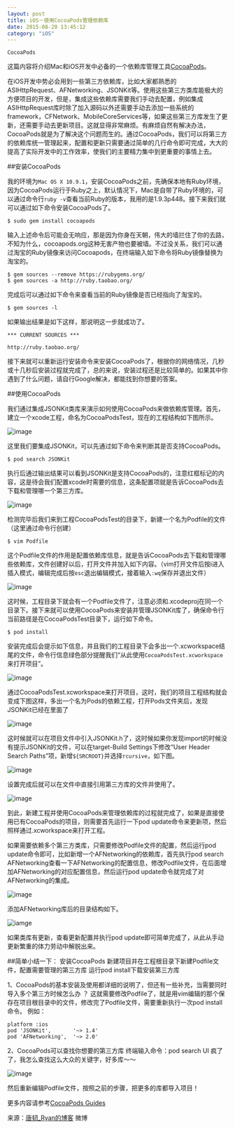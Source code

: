 ```yaml
---
layout: post
title: iOS－使用CocoaPods管理依赖库
date: 2015-08-20 13:45:12
category: "iOS"
---
```

`CocoaPods`

这篇内容将介绍Mac和iOS开发中必备的一个依赖库管理工具[CocoaPods](https://github.com/CocoaPods/CocoaPods)。
 
在iOS开发中势必会用到一些第三方依赖库，比如大家都熟悉的ASIHttpRequest、AFNetworking、JSONKit等。使用这些第三方类库能极大的方便项目的开发，但是，集成这些依赖库需要我们手动去配置，例如集成ASIHttpRequest库时除了加入源码以外还需要手动去添加一些系统的framework，CFNetwork、MobileCoreServices等，如果这些第三方库发生了更新，还需要手动去更新项目。这就显得非常麻烦。有麻烦自然有解决办法，CocoaPods就是为了解决这个问题而生的。通过CocoaPods，我们可以将第三方的依赖库统一管理起来，配置和更新只需要通过简单的几行命令即可完成，大大的提高了实际开发中的工作效率，使我们的主要精力集中到更重要的事情上去。
 
##安装CocoaPods
 
我的环境为`Mac OS X 10.9.1`，安装CocoaPods之前，先确保本地有Ruby环境，因为CocoaPods运行于Ruby之上，默认情况下，Mac是自带了Ruby环境的，可以通过命令行`ruby -v`查看当前Ruby的版本，我用的是1.9.3p448。接下来我们就可以通过如下命令安装CocoaPods了。

	$ sudo gem install cocoapods 
 
输入上述命令后可能会无响应，那是因为你身在天朝，伟大的墙拦住了你的去路，不知为什么，cocoapods.org这种无害产物也要被墙。不过没关系，我们可以通过淘宝的Ruby镜像来访问Cocoapods，在终端输入如下命令将Ruby镜像替换为淘宝的。

	$ gem sources --remove https://rubygems.org/ 
	$ gem sources -a http://ruby.taobao.org/ 
 
完成后可以通过如下命令来查看当前的Ruby镜像是否已经指向了淘宝的。

	$ gem sources -l 
 
如果输出结果是如下这样，那说明这一步就成功了。

	*** CURRENT SOURCES *** 
  
	http://ruby.taobao.org/ 
 
接下来就可以重新运行安装命令来安装CocoaPods了，根据你的网络情况，几秒或十几秒后安装过程就完成了，总的来说，安装过程还是比较简单的。如果其中你遇到了什么问题，请自行Google解决，都能找到你想要的答案。
 
##使用CocoaPods
 
我们通过集成JSONKit类库来演示如何使用CocoaPods来做依赖库管理。首先，建立一个xcode工程，命名为CocoaPodsTest，现在的工程结构如下图所示。

![image](http://www.cocoachina.com/cms/uploads/allimg/140107/4196_140107103638_1.png)

这里我们要集成JSONKit，可以先通过如下命令来判断其是否支持CocoaPods。

	$ pod search JSONKit 
 
执行后通过输出结果可以看到JSONKit是支持CocoaPods的，注意红框标记的内容，这是待会我们配置xcode时需要的信息，这条配置项就是告诉CocoaPods去下载和管理哪一个第三方库。

![image](http://www.cocoachina.com/cms/uploads/allimg/140107/4196_140107103804_1.png)

检测完毕后我们来到工程CocoaPodsTest的目录下，新建一个名为Podfile的文件（这里通过命令行创建）

	$ vim Podfile 
这个Podfile文件的作用是配置依赖库信息，就是告诉CocoaPods去下载和管理哪些依赖库，文件创建好以后，打开文件并加入如下内容。（vim打开文件后按i进入插入模式，编辑完成后按`esc`退出编辑模式，接着输入`:wq`保存并退出文件）

![image](http://www.cocoachina.com/cms/uploads/allimg/140107/4196_140107103822_1.png)

这时候，工程目录下就会有一个Podfile文件了，注意必须和.xcodeproj在同一个目录下。接下来就可以使用CocoaPods来安装并管理JSONKit库了，确保命令行当前路径是在CocoaPodsTest目录下，运行如下命令。

	$ pod install 
 
安装完成后会提示如下信息，并且我们的工程目录下会多出一个.xcworkspace结尾的文件，命令行信息绿色部分提醒我们“从此使用`CocoaPodsTest.xcworkspace`来打开项目”。

![image](http://www.cocoachina.com/cms/uploads/allimg/140107/4196_140107103845_1.png)

通过CocoaPodsTest.xcworkspace来打开项目，这时，我们的项目工程结构就会变成下图这样，多出一个名为Pods的依赖工程，打开Pods文件夹后，发现JSONKit已经在里面了

![image](http://www.cocoachina.com/cms/uploads/allimg/140107/4196_140107103906_1.png)

这时候就可以在项目文件中引入JSONKit.h了，这时候如果你发现import的时候没有提示JSONKit的文件，可以在target-Build Settings下修改“User Header Search Paths”项，新增`${SRCROOT}`并选择`rcursive`，如下图。

![image](http://www.cocoachina.com/cms/uploads/allimg/140107/4196_140107103922_1.png)

设置完成后就可以在文件中直接引用第三方库的文件并使用了。
 
 ![image](http://www.cocoachina.com/cms/uploads/allimg/140107/4196_140107103939_1.png)

到此，新建工程并使用CocoaPods来管理依赖库的过程就完成了，如果是直接使用已有CocoaPods的项目，则需要首先运行一下pod update命令来更新项，然后照样通过.xcworkspace来打开工程。
 
如果需要依赖多个第三方类库，只需要修改Podfile文件的配置，然后运行pod update命令即可，比如新增一个AFNetworking的依赖库，首先执行pod search AFNetworking查看一下AFNetworking的配置信息，修改Podfile文件，在后面增加AFNetworking的对应配置信息，然后运行pod update命令就完成了对AFNetworking的集成。

![image](http://www.cocoachina.com/cms/uploads/allimg/140107/4196_140107103957_1.png)

添加AFNetworking库后的目录结构如下。

![iamge](http://www.cocoachina.com/cms/uploads/allimg/140107/4196_140107104015_1.png)

如果类库有更新，查看更新配置并执行pod update即可简单完成了，从此从手动更新繁重的体力劳动中解脱出来。
 
##简单小结一下：
安装CocoaPods
新建项目并在工程根目录下新建Podfile文件，配置需要管理的第三方库
运行pod install下载安装第三方库

1、CocoaPods的基本安装及使用都详细的说明了，但还有一些补充，当需要同时导入多个第三方时候怎么办 ？
这就需要修改Podfile了，就是用vim编辑的那个保存在项目根目录中的文件，修改完了Podfile文件，需要重新执行一次pod install命令。
例如：

	platform :ios                                                  
	pod 'JSONKit',       '~> 1.4'
	pod 'AFNetworking',  '~> 2.0'

2、CocoaPods可以查找你想要的第三方库
终端输入命令：pod search UI
疯了了，我怎么查找这么大众的关键字，好多库～～

![image](http://img.blog.csdn.net/20140520184729015?watermark/2/text/aHR0cDovL2Jsb2cuY3Nkbi5uZXQvbGl6aG9uZ2Z1MjAxMw==/font/5a6L5L2T/fontsize/400/fill/I0JBQkFCMA==/dissolve/70/gravity/Center)

然后重新编辑Podfile文件，按照之前的步骤，把更多的库都导入项目！
 
更多内容请参考[CocoaPods Guides](https://guides.cocoapods.org)

来源：[唐韧_Ryan的博客](http://ryantang.me/blog/2014/01/05/cocoapods/)  微博



